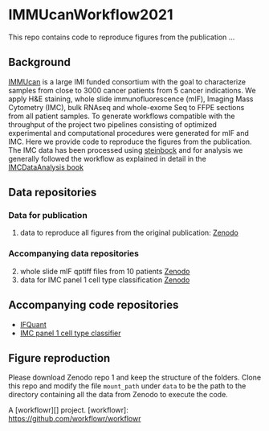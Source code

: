 # IMMUcanWorkflow2021

This repo contains code to reproduce figures from the publication ...

## Background

[IMMUcan](https://immucan.eu/) is a large IMI funded consortium with the goal to
characterize samples from close to 3000 cancer patients from 5 cancer
indications. We apply H&E staining, whole slide immunofluorescence (mIF),
Imaging Mass Cytometry (IMC), bulk RNAseq and whole-exome Seq to FFPE sections
from all patient samples. To generate workflows compatible with the throughput
of the project two pipelines consisting of optimized experimental and
computational procedures were generated for mIF and IMC. Here we provide code to
reproduce the figures from the publication.
The IMC data has been processed using
[steinbock](https://github.com/BodenmillerGroup/steinbock) and for analysis we
generally followed the workflow as explained in detail in the [IMCDataAnalysis
book](https://bodenmillergroup.github.io/IMCDataAnalysis/)

## Data repositories

### Data for publication

1. data to reproduce all figures from the original publication: [Zenodo](https://zenodo.org/records/13132656)

### Accompanying data repositories

2. whole slide mIF qptiff files from 10 patients [Zenodo](https://zenodo.org/records/12699335)
3. data for IMC panel 1 cell type classification [Zenodo](https://zenodo.org/records/12912567)

## Accompanying code repositories

- [IFQuant](https://github.com/BICC-UNIL-EPFL/IFQuant)
- [IMC panel 1 cell type classifier](https://github.com/ImmucanWP7/IMMUcan_IMC_panel_1_cell_type_classifier)

## Figure reproduction

Please download Zenodo repo 1 and keep the structure of the folders. Clone this
repo and modify the file `mount_path` under `data` to be the path to the
directory containing all the data from Zenodo to execute the code.

A [workflowr][] project.
[workflowr]: https://github.com/workflowr/workflowr
